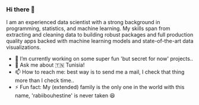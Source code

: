 ### Hi there 👋

I am an experienced data scientist with a strong background in programming, statistics, and machine learning.
My skills span from extracting and cleaning data to building robust packages and full production quality apps
backed with machine learning models and state-of-the-art data visualizations.

- 🔭 I’m currently working on some super fun 'but secret for now' projects..
- 💬 Ask me about  :tunisia: Tunisia!
- 📫 How to reach me: best way is to send me a mail, I check that thing more than I check time..
- ⚡ Fun fact: My (extended) family is the only one in the world with this name, 'rabiibouhestine' is never taken :laughing: 
